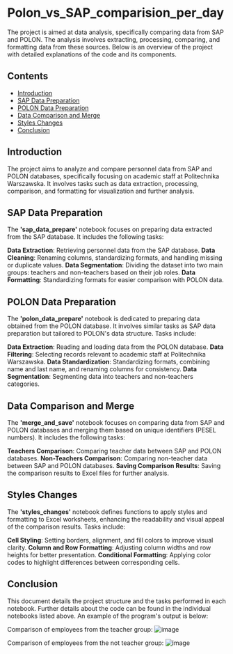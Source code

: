# Polon_vs_SAP_comparision_per_day
The project is aimed at data analysis, specifically comparing data from SAP and POLON. The analysis involves extracting, processing, comparing, and formatting data from these sources. Below is an overview of the project with detailed explanations of the code and its components.

## Contents
* [Introduction](#introduction)
* [SAP Data Preparation](#sap-data-preparation)
* [POLON Data Preparation](#polon-data-preparation)
* [Data Comparison and Merge](#data-comparison-and-merge)
* [Styles Changes](#styles-changes)
* [Conclusion](#conclusion)

## Introduction
The project aims to analyze and compare personnel data from SAP and POLON databases, specifically focusing on academic staff at Politechnika Warszawska. It involves tasks such as data extraction, processing, comparison, and formatting for visualization and further analysis.

## SAP Data Preparation
The **'sap_data_prepare'** notebook focuses on preparing data extracted from the SAP database. It includes the following tasks:

**Data Extraction**: Retrieving personnel data from the SAP database.
**Data Cleaning**: Renaming columns, standardizing formats, and handling missing or duplicate values.
**Data Segmentation**: Dividing the dataset into two main groups: teachers and non-teachers based on their job roles.
**Data Formatting**: Standardizing formats for easier comparison with POLON data.

## POLON Data Preparation
The **'polon_data_prepare'** notebook is dedicated to preparing data obtained from the POLON database. It involves similar tasks as SAP data preparation but tailored to POLON's data structure. Tasks include:

**Data Extraction**: Reading and loading data from the POLON database.
**Data Filtering**: Selecting records relevant to academic staff at Politechnika Warszawska.
**Data Standardization**: Standardizing formats, combining name and last name, and renaming columns for consistency.
**Data Segmentation**: Segmenting data into teachers and non-teachers categories.

## Data Comparison and Merge
The **'merge_and_save'** notebook focuses on comparing data from SAP and POLON databases and merging them based on unique identifiers (PESEL numbers). It includes the following tasks:

**Teachers Comparison**: Comparing teacher data between SAP and POLON databases.
**Non-Teachers Comparison**: Comparing non-teacher data between SAP and POLON databases.
**Saving Comparison Results**: Saving the comparison results to Excel files for further analysis.

## Styles Changes
The **'styles_changes'** notebook defines functions to apply styles and formatting to Excel worksheets, enhancing the readability and visual appeal of the comparison results. Tasks include:

**Cell Styling**: Setting borders, alignment, and fill colors to improve visual clarity.
**Column and Row Formatting**: Adjusting column widths and row heights for better presentation.
**Conditional Formatting**: Applying color codes to highlight differences between corresponding cells.

## Conclusion
This document details the project structure and the tasks performed in each notebook. Further details about the code can be found in the individual notebooks listed above. An example of the program's output is below:

Comparison of employees from the teacher group:
![image](https://github.com/G-P-Rod/Polon_vs_SAP_comparision_per_day/assets/143654189/11a9d506-8a65-4ebd-a59f-13d906d2c1a9)

Comparison of employees from the not teacher group:
![image](https://github.com/G-P-Rod/Polon_vs_SAP_comparision_per_day/assets/143654189/9dbdaa8c-5cdd-4993-a3b7-ba671e5c173e)
